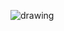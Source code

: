 ![drawing](https://docs.google.com/drawings/d/e/2PACX-1vRia5boZSqNLM3IAk73ggZSEqUi7GdyelndhjBp7xkKTTbxcm50LZtch4i0Cpe-4IYUGtMecEz1RMmd/pub?w=960&h=720)
